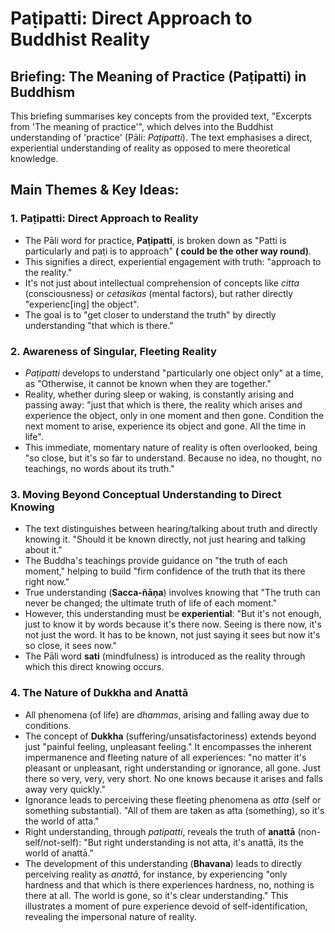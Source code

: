 # Paṭipatti: Direct Approach to Buddhist Reality

## Briefing: The Meaning of Practice (Paṭipatti) in Buddhism
This briefing summarises key concepts from the provided text, "Excerpts from 'The meaning of practice'", which delves into the Buddhist understanding of 'practice' (Pāli: *Paṭipatti*). The text emphasises a direct, experiential understanding of reality as opposed to mere theoretical knowledge.

## Main Themes & Key Ideas:

### 1. Paṭipatti: Direct Approach to Reality
*   The Pāli word for practice, **Paṭipatti**, is broken down as "Patti is particularly and paṭi is to approach" **( could be the other way round)**.
*   This signifies a direct, experiential engagement with truth: "approach to the reality."
*   It's not just about intellectual comprehension of concepts like *citta* (consciousness) or *cetasikas* (mental factors), but rather directly "experienc[ing] the object".
*   The goal is to "get closer to understand the truth" by directly understanding "that which is there."

### 2. Awareness of Singular, Fleeting Reality
*   *Paṭipatti* develops to understand "particularly one object only" at a time, as "Otherwise, it cannot be known when they are together."
*   Reality, whether during sleep or waking, is constantly arising and passing away: "just that which is there, the reality which arises and experience the object, only in one moment and then gone. Condition the next moment to arise, experience its object and gone. All the time in life".
*   This immediate, momentary nature of reality is often overlooked, being "so close, but it's so far to understand. Because no idea, no thought, no teachings, no words about its truth."

### 3. Moving Beyond Conceptual Understanding to Direct Knowing
*   The text distinguishes between hearing/talking about truth and directly knowing it. "Should it be known directly, not just hearing and talking about it."
*   The Buddha's teachings provide guidance on "the truth of each moment," helping to build "firm confidence of the truth that its there right now."
*   True understanding (**Sacca-ñāṇa**) involves knowing that "The truth can never be changed; the ultimate truth of life of each moment."
*   However, this understanding must be **experiential**: "But it's not enough, just to know it by words because it's there now. Seeing is there now, it's not just the word. It has to be known, not just saying it sees but now it's so close, it sees now."
*   The Pāli word **sati** (mindfulness) is introduced as the reality through which this direct knowing occurs.

### 4. The Nature of Dukkha and Anattā
*   All phenomena (of life) are *dhammas*, arising and falling away due to conditions.
*   The concept of **Dukkha** (suffering/unsatisfactoriness) extends beyond just "painful feeling, unpleasant feeling." It encompasses the inherent impermanence and fleeting nature of all experiences: "no matter it's pleasant or unpleasant, right understanding or ignorance, all gone. Just there so very, very, very short. No one knows because it arises and falls away very quickly."
*   Ignorance leads to perceiving these fleeting phenomena as *atta* (self or something substantial). "All of them are taken as atta (something), so it's the world of atta."
*   Right understanding, through *patipatti*, reveals the truth of **anattā** (non-self/not-self): "But right understanding is not atta, it's anattā, its the world of anattā."
*   The development of this understanding (**Bhavana**) leads to directly perceiving reality as *anattā*, for instance, by experiencing "only hardness and that which is there experiences hardness, no, nothing is there at all. The world is gone, so it's clear understanding." This illustrates a moment of pure experience devoid of self-identification, revealing the impersonal nature of reality.
```
